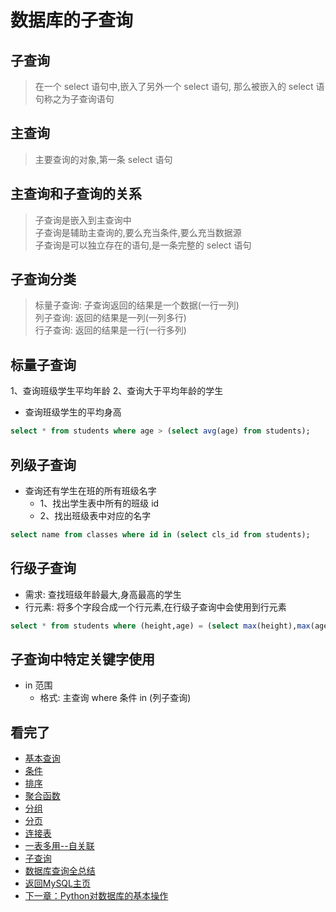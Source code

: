 数据库的子查询  
====

## 子查询  
> 在一个 select 语句中,嵌入了另外一个 select 语句, 那么被嵌入的 select 语句称之为子查询语句  

## 主查询  
> 主要查询的对象,第一条 select 语句  

## 主查询和子查询的关系    
> 子查询是嵌入到主查询中  
> 子查询是辅助主查询的,要么充当条件,要么充当数据源  
> 子查询是可以独立存在的语句,是一条完整的 select 语句  

## 子查询分类  
> 标量子查询: 子查询返回的结果是一个数据(一行一列)  
> 列子查询: 返回的结果是一列(一列多行)  
> 行子查询: 返回的结果是一行(一行多列)  

## 标量子查询  
1、查询班级学生平均年龄
2、查询大于平均年龄的学生
- 查询班级学生的平均身高
```SQL
select * from students where age > (select avg(age) from students);
```

## 列级子查询  
* 查询还有学生在班的所有班级名字
  * 1、找出学生表中所有的班级 id
  * 2、找出班级表中对应的名字
```SQL
select name from classes where id in (select cls_id from students);
```

## 行级子查询  
- 需求: 查找班级年龄最大,身高最高的学生
- 行元素: 将多个字段合成一个行元素,在行级子查询中会使用到行元素
```SQL
select * from students where (height,age) = (select max(height),max(age) from students);
```

## 子查询中特定关键字使用  
* in 范围
  * 格式: 主查询 where 条件 in (列子查询)

## 看完了  
- [基本查询](https://github.com/KissMyLady/MySQL/blob/master/Note/select_from_databases1.md)  
- [条件](https://github.com/KissMyLady/MySQL/blob/master/Note/select_where.md)   
- [排序](https://github.com/KissMyLady/MySQL/blob/master/Note/select_order_by.md)  
- [聚合函数](https://github.com/KissMyLady/MySQL/blob/master/Note/select_faction.md)  
- [分组](https://github.com/KissMyLady/MySQL/blob/master/Note/select_gorup_by.md)  
- [分页](https://github.com/KissMyLady/MySQL/blob/master/Note/select_limit.md)  
- [连接表](https://github.com/KissMyLady/MySQL/blob/master/Note/select_join_on.md)  
- [一表多用--自关联](https://github.com/KissMyLady/MySQL/blob/master/Note/select_self_knot.md)  
- [子查询](https://github.com/KissMyLady/MySQL/blob/master/Note/select_son_find.md)  
- [数据库查询全总结](https://github.com/KissMyLady/MySQL/blob/master/Note/summary2.md) 
- [返回MySQL主页](https://github.com/KissMyLady/MySQL/blob/master/README.md)
- [下一章：Python对数据库的基本操作](https://github.com/KissMyLady/MySQL/blob/master/Note/py_mysql1.md) 
